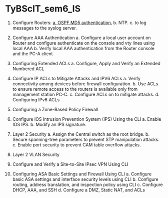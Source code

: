 # TyBScIT_sem6_IS
1. Configure Routers: 
[a. OSPF MD5 authentication.](https://github.com/Sandeepmmv/TyBScIT_sem6_IS/blob/main/Practical%201/practical%201a.pkt)
  b. NTP. 
  c. to log messages to the syslog server. 
  
2. Configure AAA Authentication 
a. Configure a local user account on Router and configure authenticate on the console 
and vty lines using local AAA 
b. Verify local AAA authentication from the Router console and the PC-A client 
  
3. Configuring Extended ACLs 
a. Configure, Apply and Verify an Extended Numbered ACL 
  
4. Configure IP ACLs to Mitigate Attacks and IPV6 ACLs 
a. Verify connectivity among devices before firewall configuration. 
b. Use ACLs to ensure remote access to the routers is available only from 
management station PC-C. 
c. Configure ACLs on to mitigate attacks. 
   d. Configuring IPv6 ACLs 
  
5. Configuring a Zone-Based Policy Firewall 
  
6. Configure IOS Intrusion Prevention System (IPS) Using the CLI 
a. Enable IOS IPS. 
b. Modify an IPS signature. 
  
7. Layer 2 Security 
a. Assign the Central switch as the root bridge. 
b. Secure spanning-tree parameters to prevent STP manipulation attacks. 
c. Enable port security to prevent CAM table overflow attacks. 
  
8. Layer 2 VLAN Security 
  
 
9. Configure and Verify a Site-to-Site IPsec VPN Using CLI 
  
10. Configuring ASA Basic Settings and Firewall Using CLI 
a. Configure basic ASA settings and interface security levels using CLI 
b. Configure routing, address translation, and inspection policy using CLI 
c. Configure DHCP, AAA, and SSH 
d. Configure a DMZ, Static NAT, and ACLs 
